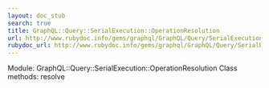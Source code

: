 ```yaml
---
layout: doc_stub
search: true
title: GraphQL::Query::SerialExecution::OperationResolution
url: http://www.rubydoc.info/gems/graphql/GraphQL/Query/SerialExecution/OperationResolution
rubydoc_url: http://www.rubydoc.info/gems/graphql/GraphQL/Query/SerialExecution/OperationResolution
---
```


Module: GraphQL::Query::SerialExecution::OperationResolution
Class methods:
resolve

